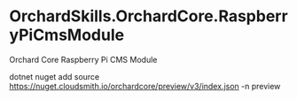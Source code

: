 # OrchardSkills.OrchardCore.RaspberryPiCmsModule

Orchard Core Raspberry Pi CMS Module

dotnet nuget add source https://nuget.cloudsmith.io/orchardcore/preview/v3/index.json -n preview